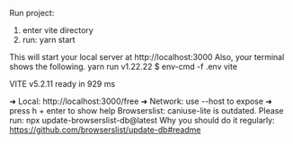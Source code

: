 Run project:
1. enter vite directory
2. run: yarn start

This will start your local server at http://localhost:3000
 Also, your terminal shows the following.
yarn run v1.22.22
$ env-cmd -f .env vite

  VITE v5.2.11  ready in 929 ms

  ➜  Local:   http://localhost:3000/free
  ➜  Network: use --host to expose
  ➜  press h + enter to show help
Browserslist: caniuse-lite is outdated. Please run:
  npx update-browserslist-db@latest
  Why you should do it regularly: https://github.com/browserslist/update-db#readme
 
